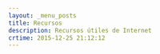 ```yaml
---
layout: _menu_posts
title: Recursos
description: Recursos útiles de Internet
crtime: 2015-12-25 21:12:12
---
```

